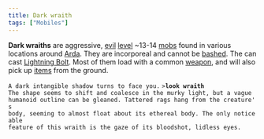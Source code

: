 ```yaml
---
title: Dark wraith
tags: ["Mobiles"]
---
```

**Dark wraiths** are aggressive, [evil](alignment "wikilink")
[level](level "wikilink") ~13-14 [mobs](mob "wikilink") found in various
locations around [Arda](Arda "wikilink"). They are incorporeal and
cannot be [bashed](bash "wikilink"). The can cast [Lightning
Bolt](Lightning_Bolt "wikilink"). Most of them load with a common
[weapon](weapon "wikilink"), and will also pick up
[items](item "wikilink") from the ground.

`A dark intangible shadow turns to face you.`
`>`**`look wraith`**
`The shape seems to shift and coalesce in the murky light, but a vague`
`humanoid outline can be gleaned. Tattered rags hang from the creature's`
`body, seeming to almost float about its ethereal body. The only noticeable`
`feature of this wraith is the gaze of its bloodshot, lidless eyes.`
